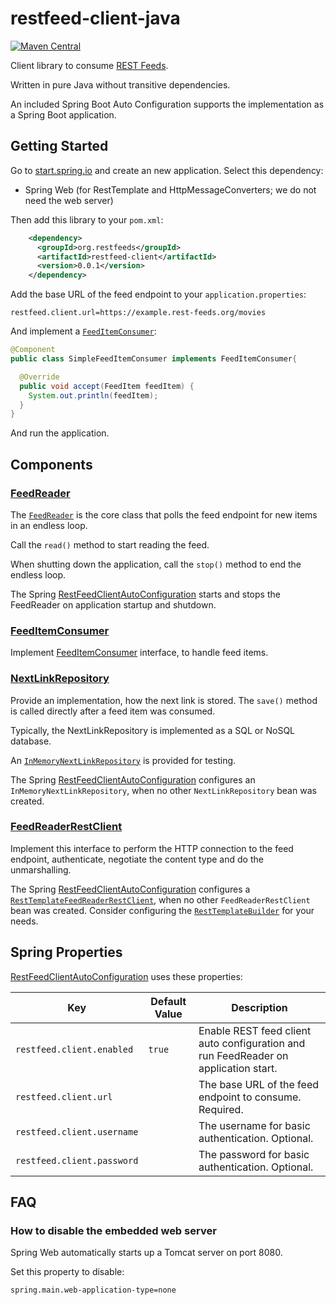 # restfeed-client-java

[![Maven Central](https://maven-badges.herokuapp.com/maven-central/org.restfeeds/restfeed-client/badge.svg)](https://maven-badges.herokuapp.com/maven-central/org.restfeeds/restfeed-client)

Client library to consume [REST Feeds](http://rest-feeds.org/).

Written in pure Java without transitive dependencies.

An included Spring Boot Auto Configuration supports the implementation as a Spring Boot application.


## Getting Started 

Go to [start.spring.io](https://start.spring.io/#!type=maven-project&language=java&platformVersion=2.2.2.RELEASE&packaging=jar&jvmVersion=1.8&groupId=com.example&artifactId=restfeed-server-example&name=restfeed-server-example&description=Demo%20project%20for%20Spring%20Boot&packageName=com.example.restfeed-server-example&dependencies=web,jdbc,h2) and create an new application. 
Select this dependency:

- Spring Web (for RestTemplate and HttpMessageConverters; we do not need the web server)

Then add this library to your `pom.xml`:

```xml
    <dependency>
      <groupId>org.restfeeds</groupId>
      <artifactId>restfeed-client</artifactId>
      <version>0.0.1</version>
    </dependency>
```

Add the base URL of the feed endpoint to your `application.properties`:

```properties
restfeed.client.url=https://example.rest-feeds.org/movies
```

And implement a [`FeedItemConsumer`](src/main/java/org/restfeeds/client/FeedItemConsumer.java):

```java
@Component
public class SimpleFeedItemConsumer implements FeedItemConsumer{

  @Override
  public void accept(FeedItem feedItem) {
    System.out.println(feedItem);
  }
}
```

And run the application.


## Components

### [FeedReader](src/main/java/org/restfeeds/client/FeedReader.java)

The [`FeedReader`](src/main/java/org/restfeeds/client/FeedReader.java) is the core class that polls the feed endpoint for new items in an endless loop.

Call the `read()` method to start reading the feed.

When shutting down the application, call the `stop()` method to end the endless loop.

The Spring [RestFeedClientAutoConfiguration](src/main/java/org/restfeeds/client/spring/RestFeedClientAutoConfiguration.java) starts and stops the FeedReader on application startup and shutdown.


### [FeedItemConsumer](src/main/java/org/restfeeds/client/FeedItemConsumer.java)

Implement [FeedItemConsumer](src/main/java/org/restfeeds/client/FeedItemConsumer.java) interface, to handle feed items.


### [NextLinkRepository](src/main/java/org/restfeeds/client/NextLinkRepository.java)

Provide an implementation, how the next link is stored.
The `save()` method is called directly after a feed item was consumed.

Typically, the NextLinkRepository is implemented as a SQL or NoSQL database.

An [`InMemoryNextLinkRepository`](src/main/java/org/restfeeds/client/InMemoryNextLinkRepository.java) is provided for testing.

The Spring [RestFeedClientAutoConfiguration](src/main/java/org/restfeeds/client/spring/RestFeedClientAutoConfiguration.java) configures an `InMemoryNextLinkRepository`, when no other `NextLinkRepository` bean was created.


### [FeedReaderRestClient](src/main/java/org/restfeeds/client/FeedReaderRestClient.java)

Implement this interface to perform the HTTP connection to the feed endpoint, authenticate, negotiate the content type and do the unmarshalling.

The Spring [RestFeedClientAutoConfiguration](src/main/java/org/restfeeds/client/spring/RestFeedClientAutoConfiguration.java) configures a [`RestTemplateFeedReaderRestClient`](src/main/java/org/restfeeds/client/spring/RestTemplateFeedReaderRestClient.java), when no other `FeedReaderRestClient` bean was created.
Consider configuring the [`RestTemplateBuilder`](https://docs.spring.io/spring-boot/docs/current/reference/htmlsingle/#boot-features-resttemplate) for your needs.


## Spring Properties

[RestFeedClientAutoConfiguration](src/main/java/org/restfeeds/client/spring/RestFeedClientAutoConfiguration.java) uses these properties:

| Key | Default Value | Description
| --- | --- | --- 
| `restfeed.client.enabled`  | `true` | Enable REST feed client auto configuration and run FeedReader on application start.
| `restfeed.client.url`      |        | The base URL of the feed endpoint to consume. Required.
| `restfeed.client.username` |        | The username for basic authentication. Optional.
| `restfeed.client.password` |        | The password for basic authentication. Optional.


## FAQ

### How to disable the embedded web server

Spring Web automatically starts up a Tomcat server on port 8080.

Set this property to disable:

```properties
spring.main.web-application-type=none
```

